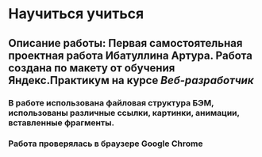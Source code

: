 # Научиться учиться  
## Описание работы: Первая самостоятельная проектная работа Ибатуллина Артура. Работа создана по макету от обучения Яндекс.Практикум на курсе _Веб-разработчик_  
### В работе использована файловая структура БЭМ, использованы различные ссылки, картинки, анимации, вставленные фрагменты.  
### Работа проверялась в браузере Google Chrome